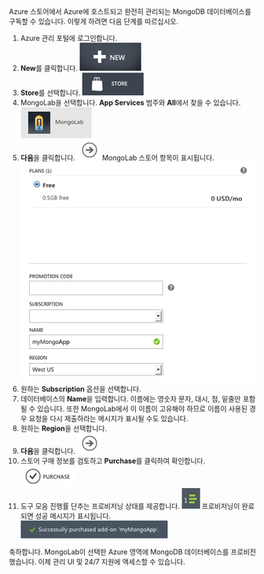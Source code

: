 Azure 스토어에서 Azure에 호스트되고 완전히 관리되는 MongoDB 데이터베이스를 구독할 수 있습니다. 이렇게 하려면 다음 단계를 따르십시오.

1. Azure 관리 포털에 로그인합니다.
1. **New**를 클릭합니다. ![새로 만들기][button-new]
1. **Store**를 선택합니다. ![스토어][button-store]
1. MongoLab을 선택합니다. **App Services** 범주와 **All**에서 찾을 수 있습니다. ![MongoLab][entry-mongolab]
1. **다음**을 클릭합니다. ![다음][button-next] MongoLab 스토어 항목이 표시됩니다. ![NewMongoLab][screen-newmongolab]
1. 원하는 **Subscription** 옵션을 선택합니다.
1. 데이터베이스의 **Name**을 입력합니다. 이름에는 영숫자 문자, 대시, 점, 밑줄만 포함될 수 있습니다. 또한 MongoLab에서 이 이름이 고유해야 하므로 이름이 사용된 경우 요청을 다시 제출하라는 메시지가 표시될 수도 있습니다.
1. 원하는 **Region**을 선택합니다.
1. **다음**을 클릭합니다. ![다음][button-next]
1. 스토어 구매 정보를 검토하고 **Purchase**를 클릭하여 확인합니다. ![다음][button-purchase]  
1. 도구 모음 진행률 단추는 프로비저닝 상태를 제공합니다. ![ProgressButton][button-progress] 프로비저닝이 완료되면 성공 메시지가 표시됩니다. ![SuccessMessage][message-success]

축하합니다. MongoLab이 선택한 Azure 영역에 MongoDB 데이터베이스를 프로비전했습니다. 이제 관리 UI 및 24/7 지원에 액세스할 수 있습니다.

[button-new]: ./media/howto-provision-mongolab/button-new.png
[button-store]: ./media/howto-provision-mongolab/button-store.png
[button-next]: ./media/howto-provision-mongolab/button-next.png
[button-purchase]: ./media/howto-provision-mongolab/button-purchase.png
[button-progress]: ./media/howto-provision-mongolab/button-progress.png
[entry-mongolab]: ./media/howto-provision-mongolab/entry-mongolab.png
[screen-newmongolab]: ./media/howto-provision-mongolab/screen-newmongolab.png
[message-success]: ./media/howto-provision-mongolab/message-provisionsuccess.png

<!---HONumber=July15_HO2-->